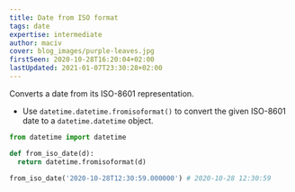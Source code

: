 ```yaml
---
title: Date from ISO format
tags: date
expertise: intermediate
author: maciv
cover: blog_images/purple-leaves.jpg
firstSeen: 2020-10-28T16:20:04+02:00
lastUpdated: 2021-01-07T23:30:28+02:00
---
```


Converts a date from its ISO-8601 representation.

- Use `datetime.datetime.fromisoformat()` to convert the given ISO-8601 date to a `datetime.datetime` object.

```py
from datetime import datetime

def from_iso_date(d):
  return datetime.fromisoformat(d)
```

```py
from_iso_date('2020-10-28T12:30:59.000000') # 2020-10-28 12:30:59
```
